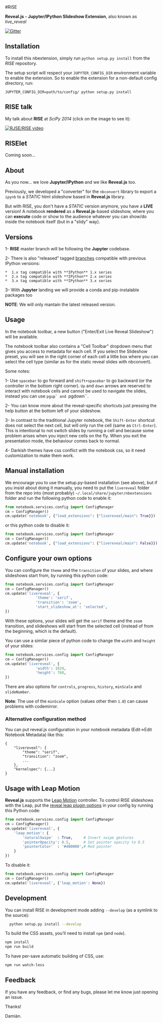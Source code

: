 #RISE

**Reveal.js - Jupyter/IPython Slideshow Extension**, also known as *live_reveal*

[![Gitter](https://badges.gitter.im/Join%20Chat.svg)](https://gitter.im/damianavila/RISE)

## Installation

To install this nbextension, simply run ``python setup.py install`` from the
*RISE* repository.

The setup script will respect your `JUPYTER_CONFIG_DIR` environment variable to
enable the extension. So to enable the extension for a non-default config
directory, run:

    JUPYTER_CONFIG_DIR=path/to/config/ python setup.py install

## RISE talk

My talk about **RISE** at *SciPy 2014* (click on the image to see it):

[![RJSE/RISE video](http://img.youtube.com/vi/sZBKruEh0jI/0.jpg)](https://www.youtube.com/watch?v=sZBKruEh0jI)

## RISElet

Coming soon...

## About

As you now... we love **Jupyter/IPython** and we like **Reveal.js** too.

Previously, we developed a "converter" for the `nbconvert` library to
export a `ipynb` to a *STATIC* html slideshow based in **Reveal.js** library.

But with RISE, you don't have a *STATIC* version anymore, you have a **LIVE**
version! A notebook **rendered** as a **Reveal.js**-based slideshow,
where you can **execute** code or show to the audience whatever you can show/do
inside the notebook itself (but in a "slidy" way).

## Versions

1- **RISE** master branch will be following the **Jupyter** codebase.

2- There is also "released" tagged [branches](https://github.com/damianavila/RISE/releases)
compatible with previous IPython versions:

    *  1.x tag compatible with **IPython** 1.x series
    *  2.x tag compatible with **IPython** 2.x series
    *  3.x tag compatible with **IPython** 3.x series

3- With **Jupyter** landing we will provide a conda and pip-instalable packages too

**NOTE**: We will only mantain the latest released version.

## Usage

In the notebook toolbar, a new button ("Enter/Exit Live Reveal Slideshow")
will be available.

The notebook toolbar also contains a "Cell Toolbar" dropdown menu that gives
you access to metadata for each cell. If you select the Slideshow preset, you
will see in the right corner of each cell a little box where you can select
the cell type (similar as for the static reveal slides with nbconvert).

Some notes:

1- Use ``spacebar`` to go forward and ``shift+spacebar`` to go backward (or the
controller in the bottom right corner). ``Up`` and ``down`` arrows are reserved to
interact with notebook cells and cannot be used to navigate the slides, instead
you can use ``pgup` and ``pgdown``.

2- You can know more about the reveal-specific shortcuts just pressing the help
button at the bottom left of your slideshow.

3- In contrast to the traditional Jupyter notebook, the ``Shift-Enter``
shortcut does not select the next cell, but will only run the cell (same as
``Ctrl-Enter``). This is intentional to not switch slides by running a cell
and because some problem arises when you inject new cells on the fly.
When you exit the presentation mode, the behaviour comes back to normal.

4- Darkish themes have css conflict with the notebook css, so it need customization
to make them work.

## Manual installation

We encourage you to use the setup.py-based installation (see above), but if you
insist about doing it manually, you need to put the ``livereveal`` folder from the
repo into (most probably) ``~/.local/share/jupyter/nbextensions`` folder and run the
following python code to enable it:

```python
from notebook.services.config import ConfigManager
cm = ConfigManager()
cm.update('notebook', {"load_extensions": {"livereveal/main": True}})
```
or this python code to disable it:

```python
from notebook.services.config import ConfigManager
cm = ConfigManager()
cm.update('notebook', {"load_extensions": {"livereveal/main": False}})
```

## Configure your own options

You can configure the `theme` and the `transition` of your slides, and where
slideshows start from, by running this python code:

```python
from notebook.services.config import ConfigManager
cm = ConfigManager()
cm.update('livereveal', {
              'theme': 'serif',
              'transition': 'zoom',
              'start_slideshow_at': 'selected',
})
```

With these options, your slides will get the `serif` theme and the
`zoom` transition, and slideshows will start from the selected cell (instead
of from the beginning, which is the default).

You can use a similar piece of python code to change the `width` and
`height` of your slides:

```python
from notebook.services.config import ConfigManager
cm = ConfigManager()
cm.update('livereveal', {
              'width': 1024,
              'height': 768,
})
```

There are also options for `controls`, `progress`, `history`, `minScale` and
`slideNumber`.

**Note**: The use of the `minScale` option (values other then `1.0`) can cause
problems with codemirror.

### Alternative configuration method
You can put reveal.js configuration in your notebook metadata (Edit->Edit Notebook Metadata) like this:
```
{
    "livereveal": {
        "theme": "serif",
        "transition": "zoom",
        ...
    },
    "kernelspec": {...}
}
```

## Usage with Leap Motion

**Reveal.js** supports the [Leap Motion](https://www.leapmotion.com) controller.
To control RISE slideshows with the Leap, put the
[reveal leap plugin options](https://github.com/hakimel/reveal.js#leap-motion)
in your config by running this Python code:

```python
from notebook.services.config import ConfigManager
cm = ConfigManager()
cm.update('livereveal', {
    'leap_motion': {
        'naturalSwipe'  : True,     # Invert swipe gestures
        'pointerOpacity': 0.5,      # Set pointer opacity to 0.5
        'pointerColor'  : '#d80000',# Red pointer
    }
})
```

To disable it:

```python
from notebook.services.config import ConfigManager
cm = ConfigManager()
cm.update('livereveal', {'leap_motion': None})
```

## Development

You can install RISE in development mode adding ``--develop`` (as a symlink to the source):

```bash
  python setup.py install --develop
```

To build the CSS assets, you'll need to install `npm` (and `node`).

```bash
npm install
npm run build
```

To have per-save automatic building of CSS, use:
```bash
npm run watch-less
```

## Feedback

If you have any feedback, or find any bugs, please let me know just opening
an issue.

Thanks!

Damián.
